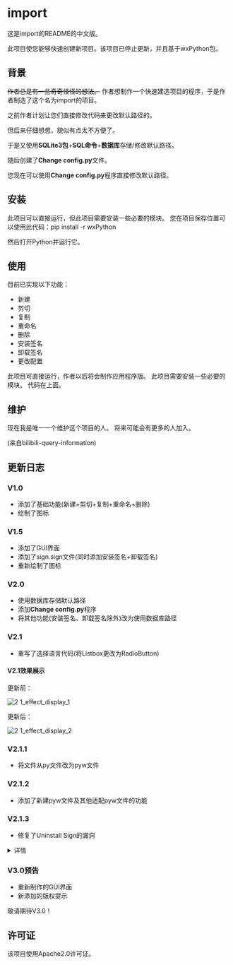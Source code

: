# import

这是import的README的中文版。

此项目使您能够快速创建新项目。该项目已停止更新，并且基于wxPython包。

## 背景

~~作者总是有一些奇奇怪怪的想法。~~ 作者想制作一个快速建造项目的程序，于是作者制造了这个名为import的项目。

之前作者计划让您们直接修改代码来更改默认路径的。

但后来仔细想想，貌似有点太不方便了。

于是又使用**SQLite3包**+**SQL命令**+**数据库**存储/修改默认路径。

随后创建了**Change config.py**文件。

您现在可以使用**Change config.py**程序直接修改默认路径。

## 安装

此项目可以直接运行，但此项目需要安装一些必要的模块。 您在项目保存位置可以使用此代码：pip install -r wxPython

然后打开Python并运行它。

## 使用

目前已实现以下功能：

- 新建
- 剪切
- 复制
- 重命名
- 删除
- 安装签名
- 卸载签名
- 更改配置

此项目可直接运行，作者以后将会制作应用程序版。 此项目需要安装一些必要的模块。
代码在上面。

## 维护

现在我是唯一一个维护这个项目的人。
将来可能会有更多的人加入。

(来自bilibili-query-information)

## 更新日志

### V1.0

- 添加了基础功能(新建+剪切+复制+重命名+删除)
- 绘制了图标

### V1.5

- 添加了GUI界面
- 添加了sign.sign文件(同时添加安装签名+卸载签名)
- 重新绘制了图标

### V2.0

- 使用数据库存储默认路径
- 添加**Change config.py**程序
- 将其他功能(安装签名、卸载签名除外)改为使用数据库路径
### V2.1

- 重写了选择语言代码(将Listbox更改为RadioButton)

#### V2.1效果展示

更新前：

![2 1_effect_display_1](https://user-images.githubusercontent.com/82391092/142764548-cda808a6-a36c-4f98-9c96-07d6045f28c5.png)

更新后：

![2 1_effect_display_2](https://user-images.githubusercontent.com/82391092/142764555-f6b0f9a5-04c3-446b-9245-d254e8f5d8df.png)

### V2.1.1

- 将文件从py文件改为pyw文件

### V2.1.2

- 添加了新建pyw文件及其他适配pyw文件的功能

### V2.1.3

- 修复了Uninstall Sign的漏洞

<details>
  <summary>详情</summary>
  不知为何，Python OS库的popen不起作用了，我迫于无奈更改了方法。popen方法被换成remove方法了。
  Delete Code不受影响。它使用unlnk方法。
  为popen默哀0.01毫秒，下周它可能就会被我忘了。。。
</details>

### V3.0预告

- 重新制作的GUI界面
- 新添加的版权提示

敬请期待V3.0！

## 许可证

该项目使用Apache2.0许可证。



